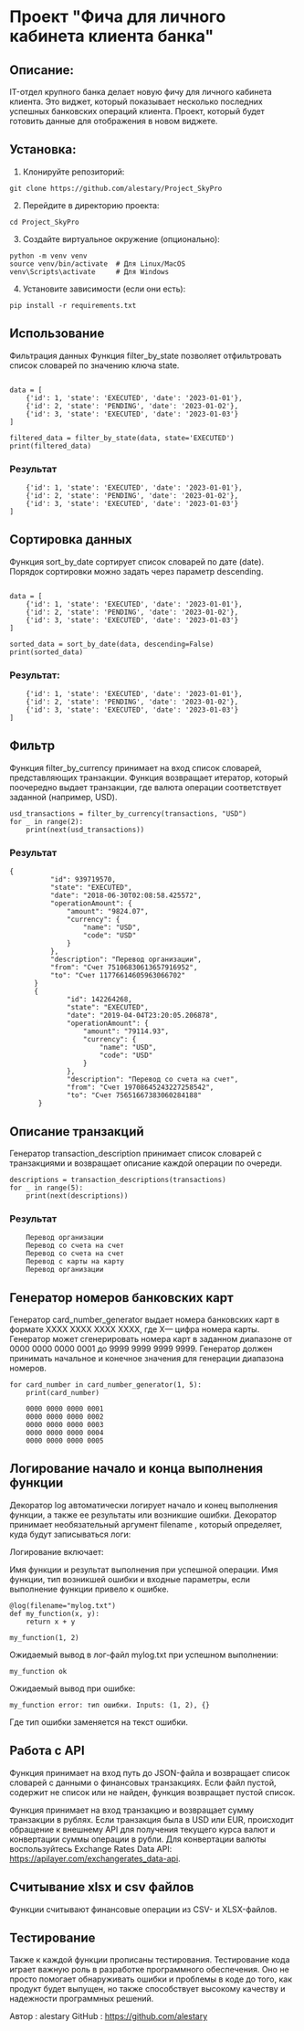  # Проект "Фича для личного кабинета клиента банка"

## Описание:

IT-отдел крупного банка делает новую фичу для личного кабинета клиента. Это виджет, который показывает несколько последних успешных банковских операций клиента. Проект, который будет готовить данные для отображения в новом виджете.

## Установка:

1. Клонируйте репозиторий:
```
git clone https://github.com/alestary/Project_SkyPro
```

2. Перейдите в директорию проекта:
```
cd Project_SkyPro
```

3. Создайте виртуальное окружение (опционально):
```
python -m venv venv
source venv/bin/activate  # Для Linux/MacOS
venv\Scripts\activate     # Для Windows
```

4. Установите зависимости (если они есть):
```
pip install -r requirements.txt
```
## Использование
Фильтрация данных
Функция filter_by_state позволяет отфильтровать список словарей по значению ключа state.

```from src.processing import filter_by_state

data = [
    {'id': 1, 'state': 'EXECUTED', 'date': '2023-01-01'},
    {'id': 2, 'state': 'PENDING', 'date': '2023-01-02'},
    {'id': 3, 'state': 'EXECUTED', 'date': '2023-01-03'}
]

filtered_data = filter_by_state(data, state='EXECUTED')
print(filtered_data) 
```
### Результат 
```[
    {'id': 1, 'state': 'EXECUTED', 'date': '2023-01-01'},
    {'id': 2, 'state': 'PENDING', 'date': '2023-01-02'},
    {'id': 3, 'state': 'EXECUTED', 'date': '2023-01-03'}
]
```
## Сортировка данных
Функция sort_by_date сортирует список словарей по дате (date). Порядок сортировки можно задать через параметр descending.

```from src.processing import sort_by_date

data = [
    {'id': 1, 'state': 'EXECUTED', 'date': '2023-01-01'},
    {'id': 2, 'state': 'PENDING', 'date': '2023-01-02'},
    {'id': 3, 'state': 'EXECUTED', 'date': '2023-01-03'}
]

sorted_data = sort_by_date(data, descending=False)
print(sorted_data)
```
### Результат:
```[
    {'id': 1, 'state': 'EXECUTED', 'date': '2023-01-01'},
    {'id': 2, 'state': 'PENDING', 'date': '2023-01-02'},
    {'id': 3, 'state': 'EXECUTED', 'date': '2023-01-03'}
]
```
## Фильтр
Функция filter_by_currency принимает на вход список словарей, представляющих транзакции.
Функция возвращает итератор, который поочередно выдает транзакции, где валюта операции соответствует заданной (например, USD).

``` 
usd_transactions = filter_by_currency(transactions, "USD")
for _ in range(2):
    print(next(usd_transactions)) 
```
### Результат
```
{
          "id": 939719570,
          "state": "EXECUTED",
          "date": "2018-06-30T02:08:58.425572",
          "operationAmount": {
              "amount": "9824.07",
              "currency": {
                  "name": "USD",
                  "code": "USD"
              }
          },
          "description": "Перевод организации",
          "from": "Счет 75106830613657916952",
          "to": "Счет 11776614605963066702"
      }
      {
              "id": 142264268,
              "state": "EXECUTED",
              "date": "2019-04-04T23:20:05.206878",
              "operationAmount": {
                  "amount": "79114.93",
                  "currency": {
                      "name": "USD",
                      "code": "USD"
                  }
              },
              "description": "Перевод со счета на счет",
              "from": "Счет 19708645243227258542",
              "to": "Счет 75651667383060284188"
       }
```
## Описание транзакций
Генератор transaction_description принимает список словарей с транзакциями и возвращает описание каждой операции по очереди.
```
descriptions = transaction_descriptions(transactions)
for _ in range(5):
    print(next(descriptions))
```
### Результат
```
    Перевод организации
    Перевод со счета на счет
    Перевод со счета на счет
    Перевод с карты на карту
    Перевод организации
```
## Генератор номеров банковских карт
Генератор card_number_generator выдает номера банковских карт в формате XXXX XXXX XXXX XXXX, где X— цифра номера карты. 
Генератор может сгенерировать номера карт в заданном диапазоне от 0000 0000 0000 0001 до 9999 9999 9999 9999.
Генератор должен принимать начальное и конечное значения для генерации диапазона номеров.

```
for card_number in card_number_generator(1, 5):
    print(card_number)
```
```
    0000 0000 0000 0001
    0000 0000 0000 0002
    0000 0000 0000 0003
    0000 0000 0000 0004
    0000 0000 0000 0005
```
## Логирование начало и конца выполнения функции
Декоратор log автоматически логирует начало и конец выполнения функции, а также ее результаты или возникшие ошибки.
Декоратор принимает необязательный аргумент filename , который определяет, куда будут записываться логи:

Логирование включает:

Имя функции и результат выполнения при успешной операции.
Имя функции, тип возникшей ошибки и входные параметры, если выполнение функции привело к ошибке.

```
@log(filename="mylog.txt")
def my_function(x, y):
    return x + y

my_function(1, 2)
```
Ожидаемый вывод в лог-файл mylog.txt при успешном выполнении:
```
my_function ok
```
Ожидаемый вывод при ошибке:
```
my_function error: тип ошибки. Inputs: (1, 2), {}
```
Где тип ошибки заменяется на текст ошибки.

## Работа с API
Функция принимает на вход путь до JSON-файла и возвращает список словарей с данными о финансовых транзакциях. 
Если файл пустой, содержит не список или не найден, функция возвращает пустой список.

Функция принимает на вход транзакцию и возвращает сумму транзакции в рублях. 
Если транзакция была в USD или EUR,
происходит обращение к внешнему API для получения текущего курса валют и конвертации суммы операции в рубли. 
Для конвертации валюты воспользуйтесь Exchange Rates Data API: https://apilayer.com/exchangerates_data-api.

## Считывание xlsx и csv файлов
Функции считывают финансовые операции из CSV- и XLSX-файлов.

## Тестирование
Также к каждой функции прописаны тестирования. Тестирование кода играет важную роль в разработке программного обеспечения. 
Оно не просто помогает обнаруживать ошибки и проблемы в коде до того, как продукт будет выпущен, 
но также способствует высокому качеству и надежности программных решений.

Автор : alestary
GitHub : https://github.com/alestary
